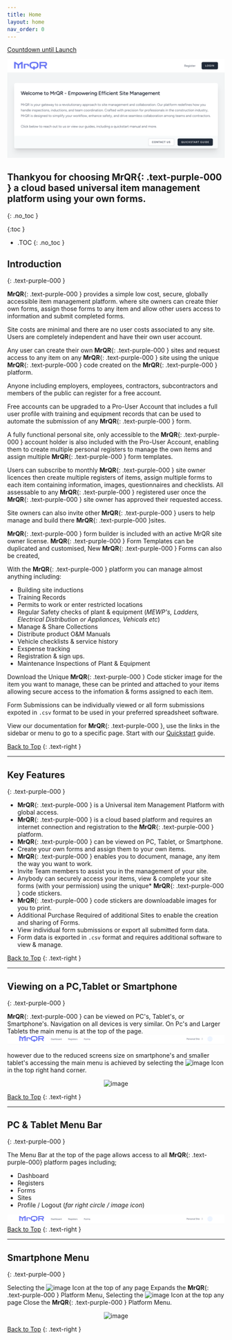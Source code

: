 ```yaml
---
title: Home
layout: home
nav_order: 0
---
```


<html>
<head>
<style>
.button {
  padding: 5px 12px;
  text-align: center;
  text-decoration: none;
  display: inline-block;
  font-size: 12px;
  margin: 4px 2px;
  cursor: pointer; }
.button1 {background-color: #555555;} /* Black */
.button2 {background-color: white;}
.button1 {color: white;}
.button2 {color: black;}
.button1 {border: none;}
.button2 {border: 1px solid grey}
.button1 {border-radius: 5px;}
.button2 {border-radius: 5px;}
  
</style>
</head>
</html>

<script src=""></script>
<a href="https://logwork.com/countdown-4y91" class="countdown-timer" data-style="circles" data-timezone="Europe/London" data-textcolor="#000000" data-date="2024-04-01 00:00" data-background="#7c55ed" data-digitscolor="#000000" data-unitscolor="#7c55ed">Countdown until Launch</a>


![Index](/assets/images/MrQR_Landing_Page.png "Landing Page")

## Thankyou for choosing **MrQR**{: .text-purple-000 } a cloud based universal item management platform using your own forms.
{: .no_toc }

{:toc }
- .TOC
{: .no_toc }

## Introduction
{: .text-purple-000 }

**MrQR**{: .text-purple-000 } provides a simple low cost, secure, globally accessible item management platform. where site owners can create thier own forms, assign those forms to any item and allow other users access to information and submit completed forms.

Site costs are minimal and there are no user costs associated to any site. Users are completely independent and have their own user account.

Any user can create their own **MrQR**{: .text-purple-000 } sites and request access to any item on any **MrQR**{: .text-purple-000 } site using the unique **MrQR**{: .text-purple-000 } code created on the **MrQR**{: .text-purple-000 } platform.

Anyone including employers, employees, contractors, subcontractors and members of the public can register for a free account.

Free accounts can be upgraded to a Pro-User Account that includes a full user profile with training and equipment records that can be used to automate the submission of any **MrQR**{: .text-purple-000 } form. 

A fully functional personal site, only accessible to the **MrQR**{: .text-purple-000 } account holder is also included with the Pro-User Account, enabling them to create multiple personal registers to manage the own items and assign multiple **MrQR**{: .text-purple-000 } form templates.

Users can subscribe to monthly **MrQR**{: .text-purple-000 } site owner licences then create multiple registers of items, assign multiple forms to each item containing information, images, questionnaires and checklists.  All assessable to any **MrQR**{: .text-purple-000 } registered user once the **MrQR**{: .text-purple-000 } site owner has approved their requested access.

Site owners can also invite other **MrQR**{: .text-purple-000 } users to help manage and build there **MrQR**{: .text-purple-000 }sites.

**MrQR**{: .text-purple-000 } form builder is included with an active MrQR site owner license. **MrQR**{: .text-purple-000 } Form Templates can be duplicated and customised, New **MrQR**{: .text-purple-000 } Forms can also be created,

With the **MrQR**{: .text-purple-000 } platform you can manage almost anything including:
* Building site inductions
* Training Records
* Permits to work or enter restricted locations
* Regular Safety checks of plant & equipment (*MEWP's, Ladders, Electrical Distribution or Appliances, Vehicals etc*)
* Manage & Share Collections
* Distribute product O&M Manuals
* Vehicle checklists & service history
* Exspense tracking
* Registration & sign ups.
* Maintenance Inspections of Plant & Equipment

Download the Unique **MrQR**{: .text-purple-000 } Code sticker image for the item you want to manage, these can be printed and attached to your items allowing secure access to the infomation & forms assigned to each item.

Form Submissions can be individually viewed or all form submissions expoted in `.csv` format to be used in your preferred spreadsheet software.

View our documentation for **MrQR**{: .text-purple-000 }, use the links in the sidebar or menu to go to a specific page. Start with our [Quickstart](https://docs.mrqr.me/quickstart/) guide.

[Back to Top](https://docs.mrqr.me/index)
{: .text-right }
___
## Key Features
{: .text-purple-000 }

* **MrQR**{: .text-purple-000 } is a Universal item Management Platform with global access.
* **MrQR**{: .text-purple-000 } is a cloud based platform and requires an internet connection and registration to the **MrQR**{: .text-purple-000 } platform.
* **MrQR**{: .text-purple-000 } can be viewed on PC, Tablet, or Smartphone. 
* Create your own forms and assign them to your own items.
* **MrQR**{: .text-purple-000 } enables you to document, manage, any item the way you want to work.
* Invite Team members to assist you in the management of your site.
* Anybody can securely access your items, view & complete your site forms (with your permission) using the unique* 
**MrQR**{: .text-purple-000 } code stickers.
* **MrQR**{: .text-purple-000 } code stickers are downloadable images for you to print.
* Additional Purchase Required of additional Sites to enable the creation and sharing of Forms.
* View individual form submissions or export all submitted form data.
* Form data is exported in `.csv` format and requires additional software to view & manage.

[Back to Top](https://docs.mrqr.me/index)
{: .text-right }
___
## Viewing on a PC,Tablet or Smartphone
{: .text-purple-000 }

**MrQR**{: .text-purple-000 } can be viewed on PC's, Tablet's, or Smartphone's. Navigation on all devices is very similar. On Pc's and Larger Tablets the main menu is at the top of the page.
![Index](/assets/images/MrQR_PC_Menu_Bar.png "PC menu access")

however due to the reduced screens size on smartphone's and smaller tablet's accessing the main menu is achieved by selecting the 
<img width="25" alt="image" src="https://docs.mrqr.me/assets/images/MrQR_Icon.png">
Icon in the top right hand corner.

<div style="text-align: center;">
<img width="400" alt="image" src="https://docs.mrqr.me/assets/images/MrQR_Mobile_Access_Menu.png">
</div>

[Back to Top](https://docs.mrqr.me/index)
{: .text-right }
___
## PC & Tablet Menu Bar
{: .text-purple-000 }

The Menu Bar at the top of the page allows access to all **MrQR**{: .text-purple-000} platform pages including;
* Dashboard
* Registers
* Forms
* Sites
* Profile / Logout (*far right circle / image icon*)
  
![Index](/assets/images/MrQR_PC_Menu_Bar.png "PC menu access")
[Back to Top](https://docs.mrqr.me/index)
{: .text-right }
___
## Smartphone Menu
{: .text-purple-000 }

Selecting the 
<img width="25" alt="image" src="https://github.com/MrQR-me/docs/assets/153803042/c52befe4-d437-41f0-908d-b7e4ad467e74">
Icon at the top of any page Expands the **MrQR**{: .text-purple-000 } Platform Menu,
Selecting the
<img width="25" alt="image" src="https://github.com/MrQR-me/docs/assets/153803042/4606c0ca-e99d-44c0-8b63-81048a5d4e2c">
Icon at the top any page Close the **MrQR**{: .text-purple-000 } Platform Menu.

<div style="text-align: center;">
<img width="400" alt="image" src="https://docs.mrqr.me/assets/images/MrQR_Mobile_Menu.png">
</div>

[Back to Top](https://docs.mrqr.me/index)
{: .text-right }
